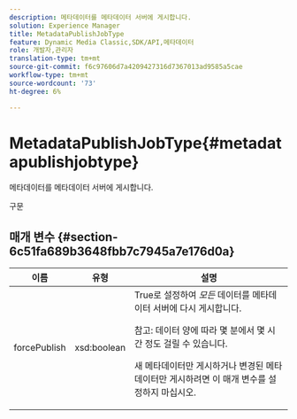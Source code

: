 ```yaml
---
description: 메타데이터를 메타데이터 서버에 게시합니다.
solution: Experience Manager
title: MetadataPublishJobType
feature: Dynamic Media Classic,SDK/API,메타데이터
role: 개발자,관리자
translation-type: tm+mt
source-git-commit: f6c97606d7a4209427316d7367013ad9585a5cae
workflow-type: tm+mt
source-wordcount: '73'
ht-degree: 6%

---
```



# MetadataPublishJobType{#metadatapublishjobtype}

메타데이터를 메타데이터 서버에 게시합니다.

구문

## 매개 변수 {#section-6c51fa689b3648fbb7c7945a7e176d0a}

<table id="table_23B5CFC5C3F946F9AFDB6A83A1AAB7AF"> 
 <thead> 
  <tr> 
   <th colname="col1" class="entry"> 이름 </th> 
   <th colname="col2" class="entry"> 유형 </th> 
   <th colname="col3" class="entry"> 설명 </th> 
  </tr> 
 </thead>
 <tbody> 
  <tr> 
   <td colname="col1"> <span class="codeph"> <span class="varname"> forcePublish</span> </span> </td> 
   <td colname="col2"> <span class="codeph"> xsd:boolean</span> </td> 
   <td colname="col3"><span class="codeph"> True</span>로 설정하여 <i>모든</i> 데이터를 메타데이터 서버에 다시 게시합니다. <p>참고: 데이터 양에 따라 몇 분에서 몇 시간 정도 걸릴 수 있습니다. </p><p>새 메타데이터만 게시하거나 변경된 메타데이터만 게시하려면 이 매개 변수를 설정하지 마십시오. </p></td> 
  </tr> 
 </tbody> 
</table>

